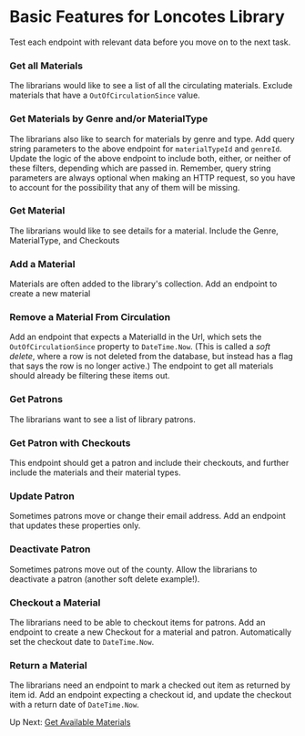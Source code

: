 # Basic Features for Loncotes Library
Test each endpoint with relevant data before you move on to the next task.

### Get all Materials
The librarians would like to see a list of all the circulating materials. Exclude materials that have a `OutOfCirculationSince` value.


### Get Materials by Genre and/or MaterialType
The librarians also like to search for materials by genre and type. Add query string parameters to the above endpoint for `materialTypeId` and `genreId`. Update the logic of the above endpoint to include both, either, or neither of these filters, depending which are passed in. Remember, query string parameters are always optional when making an HTTP request, so you have to account for the possibility that any of them will be missing. 

### Get Material 
The librarians would like to see details for a material. Include the Genre, MaterialType, and Checkouts

### Add a Material
Materials are often added to the library's collection. Add an endpoint to create a new material

### Remove a Material From Circulation
Add an endpoint that expects a MaterialId in the Url, which sets the `OutOfCirculationSince` property to `DateTime.Now`. (This is called a _soft delete_, where a row is not deleted from the database, but instead has a flag that says the row is no longer active.)  The endpoint to get all materials should already be filtering these items out. 

### Get Patrons
The librarians want to see a list of library patrons. 

### Get Patron with Checkouts
This endpoint should get a patron and include their checkouts, and further include the materials and their material types. 

### Update Patron
Sometimes patrons move or change their email address. Add an endpoint that updates these properties only. 

### Deactivate Patron
Sometimes patrons move out of the county. Allow the librarians to deactivate a patron (another soft delete example!).

### Checkout a Material
The librarians need to be able to checkout items for patrons. Add an endpoint to create a new Checkout for a material and patron. Automatically set the checkout date to `DateTime.Now`. 

### Return a Material
The librarians need an endpoint to mark a checked out item as returned by item id. Add an endpoint expecting a checkout id, and update the checkout with a return date of `DateTime.Now`. 

Up Next: [Get Available Materials](./loncotes-get-available-materials.md)
